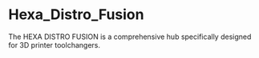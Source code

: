 # Hexa_Distro_Fusion
The HEXA DISTRO FUSION is a comprehensive hub specifically designed for 3D printer toolchangers. 
